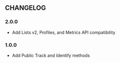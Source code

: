 ## CHANGELOG

### 2.0.0

* Add Lists v2, Profiles, and Metrics API compatibility

### 1.0.0

* Add Public Track and Identify methods

